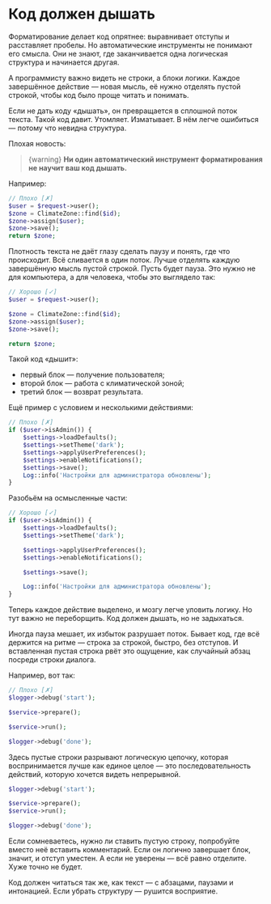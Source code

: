 # Код должен дышать

Форматирование делает код опрятнее: выравнивает отступы и расставляет пробелы.
Но автоматические инструменты не понимают его смысла. Они не знают, где заканчивается одна логическая структура и начинается другая.

А программисту важно видеть не строки, а блоки логики.
Каждое завершённое действие — новая мысль, её нужно отделять пустой строкой, чтобы код было проще читать и понимать.

Если не дать коду «дышать», он превращается в сплошной поток текста.
Такой код давит. Утомляет. Изматывает. В нём легче ошибиться — потому что невидна структура.

Плохая новость: 
> {warning}
> **Ни один автоматический инструмент форматирования не научит ваш код дышать.**

Например:
```php
// Плохо [✗]
$user = $request->user();
$zone = ClimateZone::find($id);
$zone->assign($user);
$zone->save();
return $zone;
```

Плотность текста не даёт глазу сделать паузу и понять, где что происходит. 
Всё сливается в один поток. 
Лучше отделять каждую завершённую мысль пустой строкой. Пусть будет пауза.
Это нужно не для компьютера, а для человека, чтобы это выглядело так:

```php
// Хорошо [✓]
$user = $request->user();

$zone = ClimateZone::find($id);
$zone->assign($user);
$zone->save();

return $zone;
```

Такой код «дышит»:
- первый блок — получение пользователя;
- второй блок — работа с климатической зоной;
- третий блок — возврат результата.


Ещё пример с условием и несколькими действиями:

```php
// Плохо [✗]
if ($user->isAdmin()) {
    $settings->loadDefaults();
    $settings->setTheme('dark');
    $settings->applyUserPreferences();
    $settings->enableNotifications();
    $settings->save();
    Log::info('Настройки для администратора обновлены');
}
```

Разобьём на осмысленные части:

```php
// Хорошо [✓]
if ($user->isAdmin()) {
    $settings->loadDefaults();
    $settings->setTheme('dark');

    $settings->applyUserPreferences();
    $settings->enableNotifications();

    $settings->save();

    Log::info('Настройки для администратора обновлены');
}
```

Теперь каждое действие выделено, и мозгу легче уловить логику.
Но тут важно не переборщить. Код должен дышать, но не задыхаться.

Иногда пауза мешает, их избыток разрушает поток.
Бывает код, где всё держится на ритме — строка за строкой, быстро, без отступов. 
И вставленная пустая строка рвёт это ощущение, как случайный абзац посреди строки диалога.

Например, вот так:

```php
// Плохо [✗]
$logger->debug('start');

$service->prepare();

$service->run();

$logger->debug('done');
```

Здесь пустые строки разрывают логическую цепочку, которая воспринимается лучше как единое целое — это последовательность
действий, которую хочется видеть непрерывной.

```php
$logger->debug('start');

$service->prepare();
$service->run();

$logger->debug('done');
```


Если сомневаетесь, нужно ли ставить пустую строку, попробуйте вместо неё вставить комментарий.
Если он логично завершает блок, значит, и отступ уместен.
А если не уверены — всё равно отделите. Хуже точно не будет.

Код должен читаться так же, как текст — с абзацами, паузами и интонацией.
Если убрать структуру — рушится восприятие.

